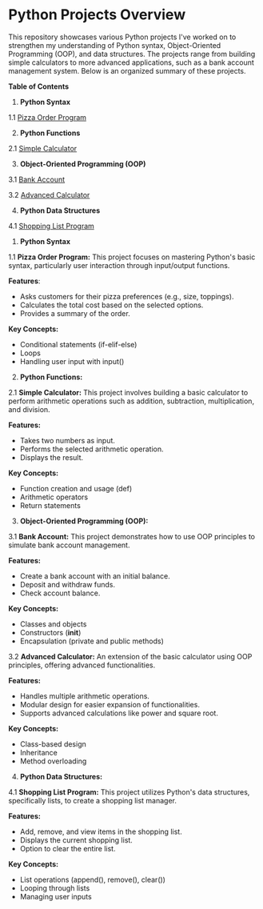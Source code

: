 # Python Projects Overview
This repository showcases various Python projects I've worked on to strengthen my understanding of Python syntax, Object-Oriented Programming (OOP), and data structures. The projects range from building simple calculators to more advanced applications, such as a bank account management system. Below is an organized summary of these projects.

**Table of Contents**
1. **Python Syntax**
   
1.1 [Pizza Order Program](https://github.com/AdeyeniEsther1/Python/blob/main/Basic_Python/PythonSyntax.ipynb)

2. **Python Functions**
   
2.1 [Simple Calculator](https://github.com/AdeyeniEsther1/Python/blob/main/Basic_Python/PythonFunction(BuildingACalculator).ipynb)

3. **Object-Oriented Programming (OOP)**
   
3.1 [Bank Account](https://github.com/AdeyeniEsther1/Python/blob/main/Basic_Python/Creating_a_bank_account(OOP).ipynb)

3.2 [Advanced Calculator](https://github.com/AdeyeniEsther1/Python/blob/main/Basic_Python/Advanced_Calculator(OOP).ipynb)

4. **Python Data Structures**
   
4.1 [Shopping List Program](https://github.com/AdeyeniEsther1/Python/blob/main/Basic_Python/PythonDataStructure.ipynb)


1. **Python Syntax**
   
1.1  **Pizza Order Program:**
This project focuses on mastering Python's basic syntax, particularly user interaction through input/output functions.

**Features**:
- Asks customers for their pizza preferences (e.g., size, toppings).
- Calculates the total cost based on the selected options.
- Provides a summary of the order.
  
**Key Concepts:**
- Conditional statements (if-elif-else)
- Loops
- Handling user input with input()
  
2. **Python Functions:**
   
2.1 **Simple Calculator:**
This project involves building a basic calculator to perform arithmetic operations such as addition, subtraction, multiplication, and division.

**Features:**
- Takes two numbers as input.
- Performs the selected arithmetic operation.
- Displays the result.
  
**Key Concepts:**
- Function creation and usage (def)
- Arithmetic operators
- Return statements
  
3. **Object-Oriented Programming (OOP):**
   
3.1 **Bank Account:**
This project demonstrates how to use OOP principles to simulate bank account management.

**Features:**
- Create a bank account with an initial balance.
- Deposit and withdraw funds.
- Check account balance.
  
**Key Concepts:**
- Classes and objects
- Constructors (__init__)
- Encapsulation (private and public methods)
  
3.2 **Advanced Calculator:**
An extension of the basic calculator using OOP principles, offering advanced functionalities.

**Features:**
- Handles multiple arithmetic operations.
- Modular design for easier expansion of functionalities.
- Supports advanced calculations like power and square root.
  
**Key Concepts:**
- Class-based design
- Inheritance
- Method overloading
  
4. **Python Data Structures:**
   
4.1 **Shopping List Program:**
This project utilizes Python's data structures, specifically lists, to create a shopping list manager.

**Features:**
- Add, remove, and view items in the shopping list.
- Displays the current shopping list.
- Option to clear the entire list.
  
**Key Concepts:**
- List operations (append(), remove(), clear())
- Looping through lists
- Managing user inputs
